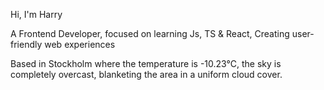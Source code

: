 Hi, I'm Harry

A Frontend Developer, focused on learning Js, TS & React, Creating user-friendly web experiences

<!-- WEATHER_START -->
Based in Stockholm where the temperature is -10.23°C, the sky is completely overcast, blanketing the area in a uniform cloud cover.
<!-- WEATHER_END -->
